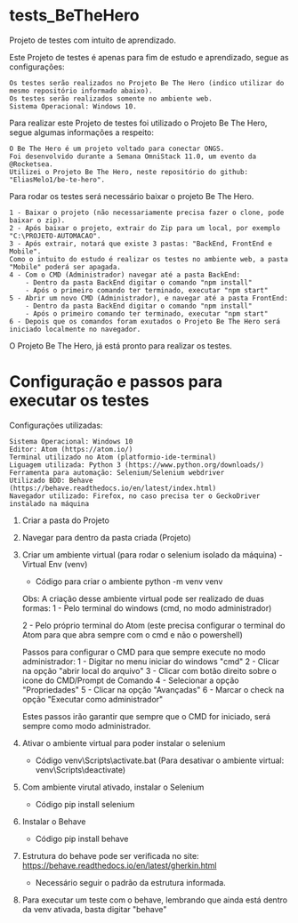 # tests_BeTheHero
Projeto de testes com intuito de aprendizado.

Este Projeto de testes é apenas para fim de estudo e aprendizado, segue as configurações:

	Os testes serão realizados no Projeto Be The Hero (indico utilizar do mesmo repositório informado abaixo).
	Os testes serão realizados somente no ambiente web.
	Sistema Operacional: Windows 10.




Para realizar este Projeto de testes foi utilizado o Projeto Be The Hero, segue algumas informações a respeito:

	O Be The Hero é um projeto voltado para conectar ONGS.
	Foi desenvolvido durante a Semana OmniStack 11.0, um evento da @Rocketsea.
	Utilizei o Projeto Be The Hero, neste repositório do github: "EliasMelo1/be-te-hero".


Para rodar os testes será necessário baixar o projeto Be The Hero.

	1 - Baixar o projeto (não necessariamente precisa fazer o clone, pode baixar o zip).
	2 - Após baixar o projeto, extrair do Zip para um local, por exemplo "C:\PROJETO-AUTOMACAO".
	3 - Após extrair, notará que existe 3 pastas: "BackEnd, FrontEnd e Mobile".
	Como o intuito do estudo é realizar os testes no ambiente web, a pasta "Mobile" poderá ser apagada.
	4 - Com o CMD (Administrador) navegar até a pasta BackEnd:
		- Dentro da pasta BackEnd digitar o comando "npm install"
		- Após o primeiro comando ter terminado, executar "npm start"
	5 - Abrir um novo CMD (Administrador), e navegar até a pasta FrontEnd:
		- Dentro da pasta BackEnd digitar o comando "npm install"
		- Após o primeiro comando ter terminado, executar "npm start"
	6 - Depois que os comandos foram exutados o Projeto Be The Hero será iniciado localmente no navegador.

O Projeto Be The Hero, já está pronto para realizar os testes.

 # Configuração e passos para executar os testes

 Configurações utilizadas:

	Sistema Operacional: Windows 10
	Editor: Atom (https://atom.io/)
	Terminal utilizado no Atom (platformio-ide-terminal)
	Liguagem utilizada: Python 3 (https://www.python.org/downloads/)
	Ferramenta para automação: Selenium/Selenium webdriver
	Utilizado BDD: Behave (https://behave.readthedocs.io/en/latest/index.html)
	Navegador utilizado: Firefox, no caso precisa ter o GeckoDriver instalado na máquina




1. Criar a pasta do Projeto
2. Navegar para dentro da pasta criada (Projeto)
3. Criar um ambiente virtual (para rodar o selenium isolado da máquina) - Virtual Env (venv)

	- Código para criar o ambiente
	  python -m venv venv

	Obs: A criação desse ambiente virtual pode ser realizado de duas formas:
	1 - Pelo terminal do windows (cmd, no modo administrador)

	2 - Pelo próprio terminal do Atom (este precisa configurar o terminal do Atom para que abra sempre com o cmd e não o powershell)

	Passos para configurar o CMD para que sempre execute no modo administrador:
	1 - Digitar no menu iniciar do windows "cmd"
	2 - Clicar na opção "abrir local do arquivo"
	3 - Clicar com botão direito sobre o icone do CMD/Prompt de Comando
	4 - Selecionar a opção "Propriedades"
	5 - Clicar na opção "Avançadas"
	6 - Marcar o check na opção "Executar como administrador"

	Estes passos irão garantir que sempre que o CMD for iniciado, será sempre como modo administrador.


4. Ativar o ambiente virtual para poder instalar o selenium

	- Código
	  venv\Scripts\activate.bat
	  (Para desativar o ambiente virtual: venv\Scripts\deactivate)

5. Com ambiente virutal ativado, instalar o Selenium

	- Código
	  pip install selenium

6. Instalar o Behave
	- Código
		pip install behave

7. Estrutura do behave pode ser verificada no site: https://behave.readthedocs.io/en/latest/gherkin.html
	- Necessário seguir o padrão da estrutura informada.

8. Para executar um teste com o behave, lembrando que ainda está dentro da venv ativada, basta digitar "behave"
